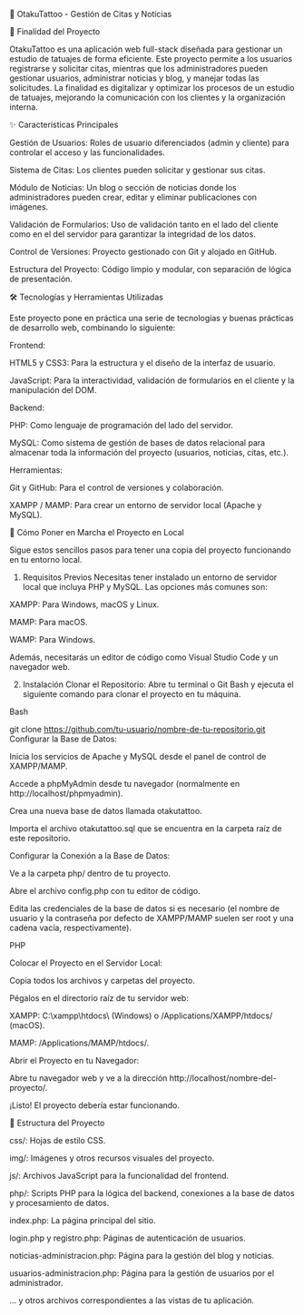 🎨 OtakuTattoo - Gestión de Citas y Noticias

🎯 Finalidad del Proyecto

OtakuTattoo es una aplicación web full-stack diseñada para gestionar un estudio de tatuajes de forma eficiente. Este proyecto permite a los usuarios registrarse y solicitar citas, mientras que los administradores pueden gestionar usuarios, administrar noticias y blog, y manejar todas las solicitudes. La finalidad es digitalizar y optimizar los procesos de un estudio de tatuajes, mejorando la comunicación con los clientes y la organización interna.


✨ Características Principales

Gestión de Usuarios: Roles de usuario diferenciados (admin y cliente) para controlar el acceso y las funcionalidades.

Sistema de Citas: Los clientes pueden solicitar y gestionar sus citas.

Módulo de Noticias: Un blog o sección de noticias donde los administradores pueden crear, editar y eliminar publicaciones con imágenes.

Validación de Formularios: Uso de validación tanto en el lado del cliente como en el del servidor para garantizar la integridad de los datos.

Control de Versiones: Proyecto gestionado con Git y alojado en GitHub.

Estructura del Proyecto: Código limpio y modular, con separación de lógica de presentación.


🛠️ Tecnologías y Herramientas Utilizadas

Este proyecto pone en práctica una serie de tecnologías y buenas prácticas de desarrollo web, combinando lo siguiente:

Frontend:

HTML5 y CSS3: Para la estructura y el diseño de la interfaz de usuario.

JavaScript: Para la interactividad, validación de formularios en el cliente y la manipulación del DOM.

Backend:

PHP: Como lenguaje de programación del lado del servidor.

MySQL: Como sistema de gestión de bases de datos relacional para almacenar toda la información del proyecto (usuarios, noticias, citas, etc.).

Herramientas:

Git y GitHub: Para el control de versiones y colaboración.

XAMPP / MAMP: Para crear un entorno de servidor local (Apache y MySQL).

🚀 Cómo Poner en Marcha el Proyecto en Local

Sigue estos sencillos pasos para tener una copia del proyecto funcionando en tu entorno local.

1. Requisitos Previos
Necesitas tener instalado un entorno de servidor local que incluya PHP y MySQL. Las opciones más comunes son:

XAMPP: Para Windows, macOS y Linux.

MAMP: Para macOS.

WAMP: Para Windows.

Además, necesitarás un editor de código como Visual Studio Code y un navegador web.

2. Instalación
Clonar el Repositorio:
Abre tu terminal o Git Bash y ejecuta el siguiente comando para clonar el proyecto en tu máquina.

Bash

git clone https://github.com/tu-usuario/nombre-de-tu-repositorio.git
Configurar la Base de Datos:

Inicia los servicios de Apache y MySQL desde el panel de control de XAMPP/MAMP.

Accede a phpMyAdmin desde tu navegador (normalmente en http://localhost/phpmyadmin).

Crea una nueva base de datos llamada otakutattoo.

Importa el archivo otakutattoo.sql que se encuentra en la carpeta raíz de este repositorio.

Configurar la Conexión a la Base de Datos:

Ve a la carpeta php/ dentro de tu proyecto.

Abre el archivo config.php con tu editor de código.

Edita las credenciales de la base de datos si es necesario (el nombre de usuario y la contraseña por defecto de XAMPP/MAMP suelen ser root y una cadena vacía, respectivamente).

PHP

<?php
define('DB_SERVER', 'localhost');
define('DB_USERNAME', 'root'); // Tu nombre de usuario
define('DB_PASSWORD', ''); // Tu contraseña
define('DB_NAME', 'otakutattoo');
define('OtakuTatto', 'OtakuTatto');
?>
Colocar el Proyecto en el Servidor Local:

Copia todos los archivos y carpetas del proyecto.

Pégalos en el directorio raíz de tu servidor web:

XAMPP: C:\xampp\htdocs\ (Windows) o /Applications/XAMPP/htdocs/ (macOS).

MAMP: /Applications/MAMP/htdocs/.

Abrir el Proyecto en tu Navegador:

Abre tu navegador web y ve a la dirección http://localhost/nombre-del-proyecto/.

¡Listo! El proyecto debería estar funcionando.

📄 Estructura del Proyecto

css/: Hojas de estilo CSS.

img/: Imágenes y otros recursos visuales del proyecto.

js/: Archivos JavaScript para la funcionalidad del frontend.

php/: Scripts PHP para la lógica del backend, conexiones a la base de datos y procesamiento de datos.

index.php: La página principal del sitio.

login.php y registro.php: Páginas de autenticación de usuarios.

noticias-administracion.php: Página para la gestión del blog y noticias.

usuarios-administracion.php: Página para la gestión de usuarios por el administrador.

... y otros archivos correspondientes a las vistas de tu aplicación.
